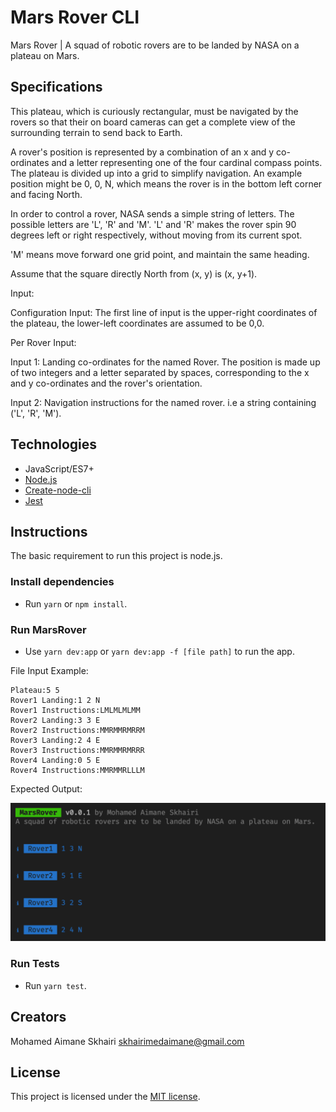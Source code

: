 # Mars Rover CLI

Mars Rover | A squad of robotic rovers are to be landed by NASA on a plateau on Mars.

## Specifications

This plateau, which is curiously rectangular, must be navigated by the rovers so that their on board cameras can get a complete view of the surrounding terrain to send back to Earth.

A rover's position is represented by a combination of an x and y co-ordinates and a letter representing one of the four cardinal compass points. The plateau is divided up into a grid to simplify navigation. An example position might be 0, 0, N, which means the rover is in the bottom left corner and facing North.

In order to control a rover, NASA sends a simple string of letters. The possible letters are 'L', 'R' and 'M'. 'L' and 'R' makes the rover spin 90 degrees left or right respectively, without moving from its current spot.

'M' means move forward one grid point, and maintain the same heading.

Assume that the square directly North from (x, y) is (x, y+1).

Input:

Configuration Input: The first line of input is the upper-right coordinates of the plateau, the lower-left coordinates are assumed to be 0,0.

Per Rover Input:

Input 1: Landing co-ordinates for the named Rover. The position is made up of two integers and a letter separated by spaces, corresponding to the x and y co-ordinates and the rover's orientation.

Input 2: Navigation instructions for the named rover. i.e a string containing ('L', 'R', 'M').

## Technologies

-   JavaScript/ES7+
-   [Node.js](https://nodejs.org/)
-   [Create-node-cli](https://github.com/ahmadawais/create-node-cli/)
-   [Jest](https://jestjs.io/)

## Instructions

The basic requirement to run this project is node.js.

### Install dependencies

-   Run `yarn` or `npm install`.

### Run MarsRover

-   Use `yarn dev:app` or `yarn dev:app -f [file path]` to run the app.

File Input Example:

```
Plateau:5 5
Rover1 Landing:1 2 N
Rover1 Instructions:LMLMLMLMM
Rover2 Landing:3 3 E
Rover2 Instructions:MMRMMRMRRM
Rover3 Landing:2 4 E
Rover3 Instructions:MMRMMRMRRR
Rover4 Landing:0 5 E
Rover4 Instructions:MMRMMRLLLM
```

Expected Output:

![Output](./docs/output.png)

### Run Tests

-   Run `yarn test`.

## Creators

Mohamed Aimane Skhairi
skhairimedaimane@gmail.com

## License

This project is licensed under the [MIT license](./LICENSE).
